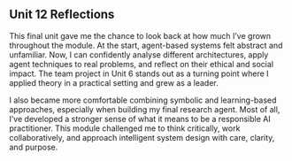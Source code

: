 ## **Unit 12 Reflections**


This final unit gave me the chance to look back at how much I’ve grown throughout the module. At the start, agent-based systems felt abstract and unfamiliar. Now, I can confidently analyse different architectures, apply agent techniques to real problems, and reflect on their ethical and social impact. The team project in Unit 6 stands out as a turning point where I applied theory in a practical setting and grew as a leader.

I also became more comfortable combining symbolic and learning-based approaches, especially when building my final research agent. Most of all, I’ve developed a stronger sense of what it means to be a responsible AI practitioner. This module challenged me to think critically, work collaboratively, and approach intelligent system design with care, clarity, and purpose.